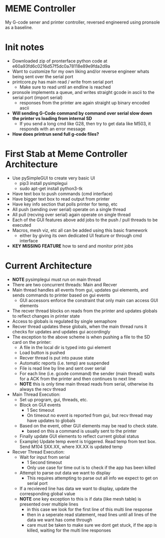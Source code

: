 # MEME Controller

My G-code sener and printer controller, reversed engineered using pronsole as a baseline.

# Init notes

* Downloaded zip of pronterface python code at e60a93fd6c0216d57f5dc0a78118e89e9fda2d9a
* Want to customize for my own liking and/or reverse engineer whats being sent over the serial port
* printcore.py has main read / write from serial port
    * Make sure to read until an endline is reached
* pronsole implements a queue, and writes straight gcode in ascii to the serial port (import serial)
    * responses from the printer are again straight up binary encoded ascii
* **Will sending G-Code command by command over serial slow down the printer vs loading from internal SD**
    * If you send a long cmd like G28, then try to get data like M503, it responds with an error message
* **How does printrun send full g-code files?**

# First Stab at Meme Controller Architecture
* Use pySimpleGUI to create very basic UI
    * pip3 install pysimplegui
    * sudo apt-get install python3-tk
* Have text box to push commands (cmd interface)
* Have bigger text box to read output from printer
* Have key info section that polls printer for temp, etc
* All push (sending over serial) operate on a single thread
* All pull (recving over serial) again operate on single thread
* Each of the GUI features above add jobs to the push / pull threads to be executed
* Macros, mesh viz, etc all can be added using this basic framework
    * either by giving its own dedicated UI feature or through cmd interface
* **KEY MISSING FEATURE** how to send and monitor print jobs

# Current Architecture
* **NOTE** pysimplegui must run on main thread
* There are two concurrent threads: Main and Recver
* Main thread handles all events from gui, updates gui elements, and sends commands to printer based on gui events
    * GUI accessors enforce the constraint that only main can access GUI elements
* The recver thread blocks on reads from the printer and updates globals to reflect changes in printer state
* Access to globals is regulated by single semaphore
* Recver thread updates these globals, when the main thread runs it checks for updates and updates gui accordingly
* The exception to the above scheme is when pushing a file to the SD card on the printer:
    * A file in the local dir is typed into gui element
    * Load button is pushed
    * Recver thread is put into pause state
    * Automatic reports (i.e. temp) are suspended
    * File is read line by line and sent over serial
    * For each line (i.e. gcode command) the sender (main thread) waits for a ACK from the printer and then continues to next line
    * **NOTE** this is only time main thread reads from serial, otherwise its always the recv thread
* Main Thread Execution:
    * Set up program, gui, threads, etc.
    * Block on GUI events
        * 1 Sec timeout
        * On timeout no event is reported from gui, but recv thread may have updates to globals
    * Based on the event, other GUI elements may be read to check state.
        * based on this a command is usually sent to the printer
    * Finally update GUI elements to reflect current global status
    * Example) Update temp event is triggered. Read temp from text box. Send M104 SXX.XX, where XX.XX is updated temp
* Recver Thread Execution:
    * Wait for input from serial
        * 1 Second timeout
        * Only use case for time out is to check if the app has been killed
    * Attempt to parse out data we want to display
        * This requires attempting to parse out all info we expect to get on serial port
    * If a recvieved line has data we want to display, update the corresponding global value
    * **NOTE** one key exception to this is if data (like mesh table) is presented over multiple lines
        * in this case we look for the first line of this multi line response
        * then in a seperate read statement, read lines until all lines of the data we want has come through
        * care must be taken to make sure we dont get stuck, if the app is killed, waiting for the multi line responses